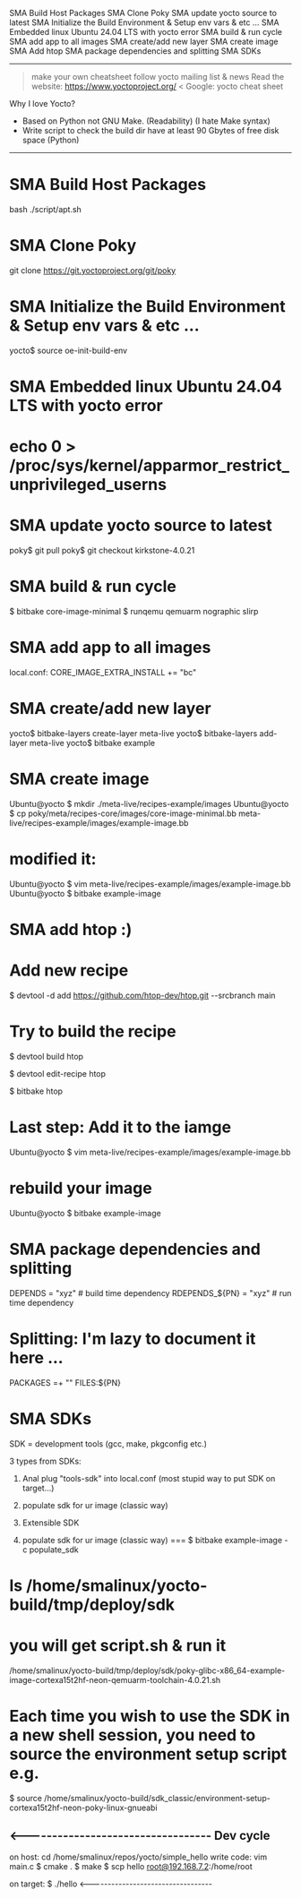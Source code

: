 SMA Build Host Packages
SMA Clone Poky
SMA update yocto source to latest
SMA Initialize the Build Environment & Setup env vars & etc ...
SMA Embedded linux Ubuntu 24.04 LTS with yocto error
SMA build & run cycle
SMA add app to all images
SMA create/add new layer
SMA create image
SMA Add htop
SMA package dependencies and splitting
SMA SDKs



- -----------------------------------------------------------------------------
> make your own cheatsheet
> follow yocto mailing list & news
> Read the website: https://www.yoctoproject.org/
< Google: yocto cheat sheet


Why I love Yocto?
- Based on Python not GNU Make. (Readability) (I hate Make syntax)
- Write script to check the build dir have at least 90 Gbytes of free disk
  space (Python)
- -----------------------------------------------------------------------------



SMA Build Host Packages
===============================================================================
bash ./script/apt.sh



SMA Clone Poky
===============================================================================
git clone https://git.yoctoproject.org/git/poky



SMA Initialize the Build Environment & Setup env vars & etc ...
===============================================================================
yocto$ source oe-init-build-env



SMA Embedded linux Ubuntu 24.04 LTS with yocto error
===============================================================================
# echo 0 > /proc/sys/kernel/apparmor_restrict_unprivileged_userns



SMA update yocto source to latest
===============================================================================
poky$ git pull
poky$ git checkout kirkstone-4.0.21



SMA build & run cycle
===============================================================================
$ bitbake core-image-minimal
$ runqemu qemuarm nographic slirp


SMA add app to all images
===============================================================================
local.conf:
CORE_IMAGE_EXTRA_INSTALL += "bc"


SMA create/add new layer
===============================================================================
yocto$ bitbake-layers create-layer meta-live
yocto$ bitbake-layers add-layer meta-live
yocto$ bitbake example



SMA create image
===============================================================================
Ubuntu@yocto $ mkdir ./meta-live/recipes-example/images
Ubuntu@yocto $ cp poky/meta/recipes-core/images/core-image-minimal.bb meta-live/recipes-example/images/example-image.bb
# modified it:
Ubuntu@yocto $ vim meta-live/recipes-example/images/example-image.bb
Ubuntu@yocto $ bitbake example-image


SMA add htop :)
===============================================================================
# Add new recipe
$ devtool -d add https://github.com/htop-dev/htop.git --srcbranch main

# Try to build the recipe
$ devtool build htop

$ devtool edit-recipe htop

$ bitbake htop

# Last step: Add it to the iamge
Ubuntu@yocto $ vim meta-live/recipes-example/images/example-image.bb

# rebuild your image
Ubuntu@yocto $ bitbake example-image



SMA package dependencies and splitting
===============================================================================
DEPENDS = "xyz"    # build time dependency
RDEPENDS_${PN} = "xyz"    # run time dependency

# Splitting: I'm lazy to document it here ...
PACKAGES =+ ""
FILES:${PN}



SMA SDKs
===============================================================================
SDK = development tools (gcc, make, pkgconfig etc.)

3 types from SDKs:
1. Anal plug "tools-sdk" into local.conf (most stupid way to put SDK on target...)
2. populate sdk for ur image (classic way)
3. Extensible SDK

2. populate sdk for ur image (classic way)
===
$ bitbake example-image -c populate_sdk
# ls /home/smalinux/yocto-build/tmp/deploy/sdk

# you will get script.sh & run it
/home/smalinux/yocto-build/tmp/deploy/sdk/poky-glibc-x86_64-example-image-cortexa15t2hf-neon-qemuarm-toolchain-4.0.21.sh

# Each time you wish to use the SDK in a new shell session, you need to source the environment setup script e.g.
$ source /home/smalinux/yocto-build/sdk_classic/environment-setup-cortexa15t2hf-neon-poky-linux-gnueabi

<----------------------------------
Dev cycle
---------
on host:
   cd /home/smalinux/repos/yocto/simple_hello
   write code: vim main.c
   $ cmake .
   $ make
   $ scp hello root@192.168.7.2:/home/root

on target:
   $ ./hello
<----------------------------------



